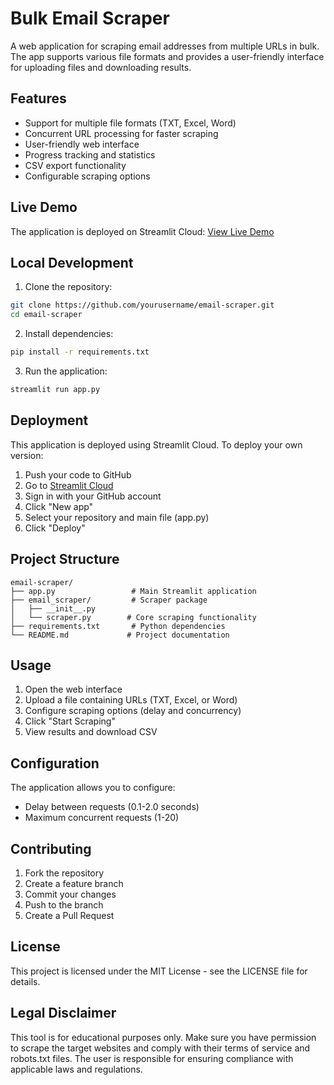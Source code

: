# Bulk Email Scraper

A web application for scraping email addresses from multiple URLs in bulk. The app supports various file formats and provides a user-friendly interface for uploading files and downloading results.

## Features

- Support for multiple file formats (TXT, Excel, Word)
- Concurrent URL processing for faster scraping
- User-friendly web interface
- Progress tracking and statistics
- CSV export functionality
- Configurable scraping options

## Live Demo

The application is deployed on Streamlit Cloud:
[View Live Demo](https://your-app-name.streamlit.app)

## Local Development

1. Clone the repository:
```bash
git clone https://github.com/yourusername/email-scraper.git
cd email-scraper
```

2. Install dependencies:
```bash
pip install -r requirements.txt
```

3. Run the application:
```bash
streamlit run app.py
```

## Deployment

This application is deployed using Streamlit Cloud. To deploy your own version:

1. Push your code to GitHub
2. Go to [Streamlit Cloud](https://streamlit.io/cloud)
3. Sign in with your GitHub account
4. Click "New app"
5. Select your repository and main file (app.py)
6. Click "Deploy"

## Project Structure

```
email-scraper/
├── app.py                 # Main Streamlit application
├── email_scraper/         # Scraper package
│   ├── __init__.py
│   └── scraper.py        # Core scraping functionality
├── requirements.txt       # Python dependencies
└── README.md             # Project documentation
```

## Usage

1. Open the web interface
2. Upload a file containing URLs (TXT, Excel, or Word)
3. Configure scraping options (delay and concurrency)
4. Click "Start Scraping"
5. View results and download CSV

## Configuration

The application allows you to configure:
- Delay between requests (0.1-2.0 seconds)
- Maximum concurrent requests (1-20)

## Contributing

1. Fork the repository
2. Create a feature branch
3. Commit your changes
4. Push to the branch
5. Create a Pull Request

## License

This project is licensed under the MIT License - see the LICENSE file for details.

## Legal Disclaimer

This tool is for educational purposes only. Make sure you have permission to scrape the target websites and comply with their terms of service and robots.txt files. The user is responsible for ensuring compliance with applicable laws and regulations. 